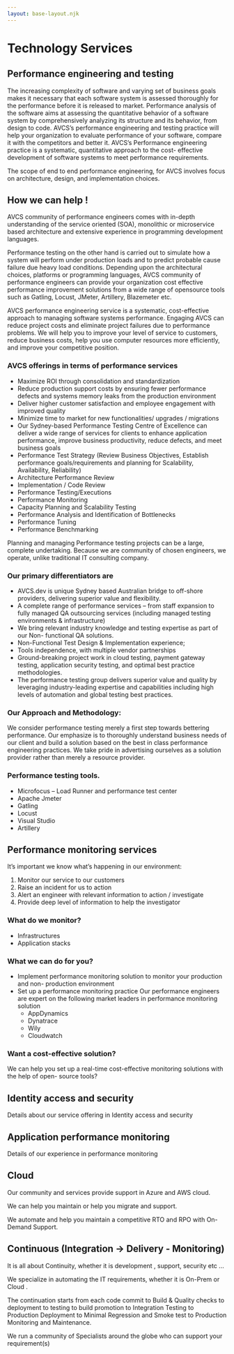 ```yaml
---
layout: base-layout.njk
---
```


# Technology Services

## Performance engineering and testing
The increasing complexity of software and varying set of business goals makes it necessary
that each software system is assessed thoroughly for the performance before it is released to
market.
Performance analysis of the software aims at assessing the quantitative behavior of a software
system by comprehensively analyzing its structure and its behavior, from design to code.
AVCS’s performance engineering and testing practice will help your organization to evaluate
performance of your software, compare it with the competitors and better it.
AVCS’s Performance engineering practice is a systematic, quantitative approach to the cost-
effective development of software systems to meet performance requirements.

The scope of end to end performance engineering, for AVCS involves focus on architecture,
design, and implementation choices.

## How we can help !

AVCS community of performance engineers comes with in-depth understanding of the service
oriented (SOA), monolithic or microservice based architecture and extensive experience in
programming development languages.

Performance testing on the other hand is carried out to simulate how a system will perform
under production loads and to predict probable cause failure due heavy load conditions.
Depending upon the architectural choices, platforms or programming languages, AVCS
community of performance engineers can provide your organization cost effective
performance improvement solutions from a wide range of opensource tools such as Gatling,
Locust, JMeter, Artillery, Blazemeter etc.

AVCS performance engineering service is a systematic, cost-effective approach to managing
software systems performance. Engaging AVCS can reduce project costs and eliminate project
failures due to performance problems. We will help you to improve your level of service to
customers, reduce business costs, help you use computer resources more efficiently, and
improve your competitive position. 

### AVCS offerings in terms of performance services
- Maximize ROI through consolidation and standardization
- Reduce production support costs by ensuring fewer performance defects and systems
memory leaks from the production environment
- Deliver higher customer satisfaction and employee engagement with improved
quality
- Minimize time to market for new functionalities/ upgrades / migrations
- Our Sydney-based Performance Testing Centre of Excellence can deliver a wide
range of services for clients to enhance application performance, improve business
productivity, reduce defects, and meet business goals
- Performance Test Strategy (Review Business Objectives, Establish performance
goals/requirements and planning for Scalability, Availability, Reliability)
- Architecture Performance Review
- Implementation / Code Review
- Performance Testing/Executions
- Performance Monitoring
- Capacity Planning and Scalability Testing
- Performance Analysis and Identification of Bottlenecks
- Performance Tuning
- Performance Benchmarking

Planning and managing Performance testing projects can be a large, complete undertaking.
Because we are community of chosen engineers, we operate, unlike traditional IT consulting
company.

### Our primary differentiators are
- AVCS.dev is unique Sydney based Australian bridge to off-shore providers,
delivering superior value and flexibility.
- A complete range of performance services – from staff expansion to fully managed
QA outsourcing services (including managed testing environments &amp; infrastructure)
- We bring relevant industry knowledge and testing expertise as part of our Non-
functional QA solutions.
- Non-Functional Test Design &amp; Implementation experience;
- Tools independence, with multiple vendor partnerships
- Ground-breaking project work in cloud testing, payment gateway testing, application
security testing, and optimal best practice methodologies.
- The performance testing group delivers superior value and quality by leveraging
industry-leading expertise and capabilities including high levels of automation and
global testing best practices. 

### Our Approach and Methodology:
We consider performance testing merely a first step towards bettering performance. Our
emphasize is to thoroughly understand business needs of our client and build a solution based
on the best in class performance engineering practices. We take pride in advertising ourselves
as a solution provider rather than merely a resource provider.

### Performance testing tools.
- Microfocus – Load Runner and performance test center
- Apache Jmeter
- Gatling
- Locust
- Visual Studio
- Artillery


## Performance monitoring services
It’s important we know what’s happening in our environment:
1. Monitor our service to our customers
2. Raise an incident for us to action
3. Alert an engineer with relevant information to action / investigate
4. Provide deep level of information to help the investigator


### What do we monitor?
- Infrastructures
- Application stacks

### What we can do for you?
- Implement performance monitoring solution to monitor your production and non-
production environment
- Set up a performance monitoring practice
Our performance engineers are expert on the following market leaders in performance
monitoring solution
  - AppDynamics
  - Dynatrace
  - Wily
  - Cloudwatch

### Want a cost-effective solution?
We can help you set up a real-time cost-effective monitoring solutions with the help of open-
source tools?

## Identity access and security
Details about our service offering in Identity access and security

## Application performance monitoring
Details of our experience in performance monitoring

## Cloud
Our community and services provide support in Azure and AWS cloud.

We can help you maintain or help you migrate and support.

We automate and help you maintain a competitive RTO and RPO with On-Demand Support.


## Continuous (Integration -> Delivery  - Monitoring)

It is all about Continuity, whether it is development , support, security etc ...

We specialize in automating the IT requirements, whether it is On-Prem or Cloud .

The continuation starts from each code commit to Build & Quality checks to deployment to testing to build promotion to Integration Testing to Production Deployment to Minimal Regression and Smoke test to Production Monitoring and Maintenance.

We run a community of Specialists around the globe who can support your requirement(s)
